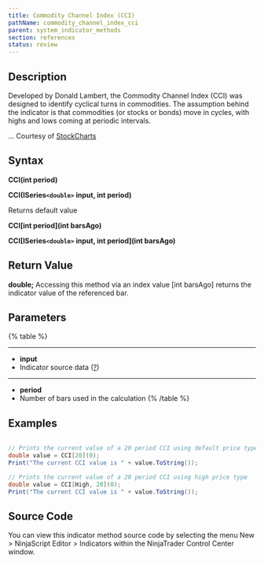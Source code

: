 ```yaml
---
title: Commodity Channel Index (CCI)
pathName: commodity_channel_index_cci
parent: system_indicator_methods
section: references
status: review
---
```


## Description

Developed by Donald Lambert, the Commodity Channel Index (CCI) was designed to identify cyclical turns in commodities. The assumption behind the indicator is that commodities (or stocks or bonds) move in cycles, with highs and lows coming at periodic intervals.

... Courtesy of [StockCharts](http://stockcharts.com/education/IndicatorAnalysis/indic_CCI.html)

## Syntax

**CCI(int period)**  

**CCI(ISeries`<double>` input, int period)**

Returns default value  

**CCI[int period](int barsAgo)**  

**CCI[ISeries`<double>` input, int period](int barsAgo)**

## Return Value

**double;** Accessing this method via an index value [int barsAgo] returns the indicator value of the referenced bar.

## Parameters

{% table %}

---

* **input**
* Indicator source data ([?](valid_input_data_for_indicator.htm))

---

* **period**
* Number of bars used in the calculation
{% /table %}

## Examples

```csharp

// Prints the current value of a 20 period CCI using default price type
double value = CCI[20](0);
Print("The current CCI value is " + value.ToString());

// Prints the current value of a 20 period CCI using high price type
double value = CCI[High, 20](0);
Print("The current CCI value is " + value.ToString());
```

## Source Code

You can view this indicator method source code by selecting the menu New > NinjaScript Editor > Indicators within the NinjaTrader Control Center window.
